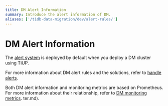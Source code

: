 ```yaml
---
title: DM Alert Information
summary: Introduce the alert information of DM.
aliases: ['/tidb-data-migration/dev/alert-rules/']
---
```


# DM Alert Information

The [alert system](migrate-data-using-dm.md#step-8-monitor-the-task-and-check-logs) is deployed by default when you deploy a DM cluster using TiUP.

For more information about DM alert rules and the solutions, refer to [handle alerts](dm-handle-alerts.md).

Both DM alert information and monitoring metrics are based on Prometheus. For more information about their relationship, refer to [DM monitoring metrics](monitor-a-dm-cluster.md).
ter.md).
